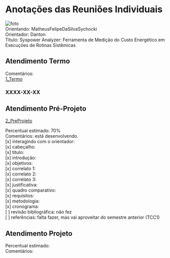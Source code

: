 # Anotações das Reuniões Individuais  

![foto](foto.png "foto")  
Orientando: MatheusFelipeDaSilvaSychocki  
Orientador: Danton  
Título: Syspower Analyzer: Ferramenta de Medição do Custo Energético em Execuções de Rotinas Sistêmicas  

## Atendimento Termo  

Comentários:  
[1_Termo](1_Termo.pdf "1_Termo")  

### XXXX-XX-XX

## Atendimento Pré-Projeto  

[2_PreProjeto](2_PreProjeto.docx "2_PreProjeto")  

Percentual estimado: 70%  
Comentários: está desenvolvendo.  
[x] interagindo com o orientador:  
[x] cabeçalho:  
[x] título:  
[x] introdução:  
[x] objetivos:  
[x] correlato 1:  
[x] correlato 2:  
[x] correlato 3:  
[x] justificativa:  
[x] quadro comparativo:  
[x] requisitos:  
[x] metodologia:  
[x] cronograma:  
[ ] revisão bibliográfica: não fez  
[ ] referências: falta fazer, mas vai aproveitar do semestre anterior (TCC1)  

## Atendimento Projeto  

Percentual estimado:  
Comentários:  
